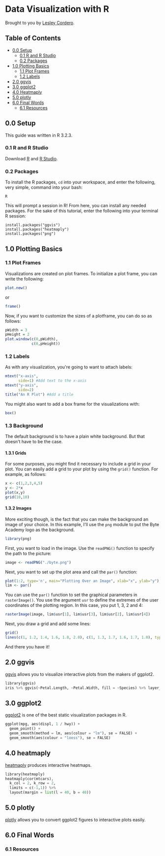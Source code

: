 Data Visualization with R 
==================

Brought to you by [Lesley Cordero](http://www.columbia.edu/~lc2958).

## Table of Contents

- [0.0 Setup](#00-setup)
	+ [0.1 R and R Studio](#01-r-and-r-studio)
	+ [0.2 Packages](#02-packages)
- [1.0 Plotting Basics](#10-plotting-basics)
	+ [1.1 Plot Frames](#11-plot-frames)
	+ [1.2 Labels](#12-labels)
- [2.0 ggvis](#20-ggvis)
- [3.0 ggplot2](#30-ggplot2)
- [4.0 Heatmaply](#40-heatmaply)
- [5.0 plotly](#50-plotly)
- [6.0 Final Words](#60-final-words)
	+ [6.1 Resources](#61-resources)


## 0.0 Setup 

This guide was written in R 3.2.3.


### 0.1 R and R Studio

Download [R](https://www.r-project.org/) and [R Studio](https://www.rstudio.com/products/rstudio/download/).


### 0.2 Packages

To install the R packages, `cd` into your workspace, and enter the following, very simple, command into your bash: 

```
R
```

This will prompt a session in R! From here, you can install any needed packages. For the sake of this tutorial, enter the following into your terminal R session:

```
install.packages("ggvis")
install.packages("heatmaply")
install.packages("png")
```


## 1.0 Plotting Basics


### 1.1 Plot Frames


Visualizations are created on plot frames. To initialize a plot frame, you can write the following:

``` R
plot.new()
```
or 
``` R
frame()
```

Now, if you want to customize the sizes of a plotframe, you can do so as follows:

``` R
pWidth = 3
pHeight = 2
plot.window(c(0,pWidth),
            c(0,pHeight))
```

### 1.2 Labels

As with any visualization, you're going to want to attach labels:

``` R
mtext("x-axis", 
      side=1) #Add text to the x-axis
mtext("y-axis",
      side=2) 
title("An R Plot") #Add a title 
```

You might also want to add a box frame for the visualizations with: 

``` R
box()
```

### 1.3 Background

The default background is to have a plain white background. But that doesn't have to be the case. 

#### 1.3.1 Grids

For some purposes, you might find it necessary to include a grid in your plot. You can easily add a grid to your plot by using the `grid()` function. For example, as follows:

``` R
x <- c(1,2,3,4,5)
y <- 2*x
plot(x,y)
grid(10,10)
````

#### 1.3.2 Images

More exciting though, is the fact that you can make the background an image of your choice. In this example, I'll use the `png` module to put the Byte Academy logo as the background. 

``` R
library(png)
```

First, you want to load in the image. Use the `readPNG()` function to specify the path to the picture:

``` R
image <- readPNG("./byte.png")
```

Next, you want to set up the plot area and call the `par()` function:

``` R
plot(1:2, type='n', main="Plotting Over an Image", xlab="x", ylab="y")
lim <- par()
```

You can use the `par()` function to set the graphical parameters in `rasterImage()`. You use the argument `usr` to define the extremes of the user coordinates of the plotting region. In this case, you put 1, 3, 2 and 4:

``` R
rasterImage(image, lim$usr[1], lim$usr[3], lim$usr[2], lim$usr[4])
```

Next, you draw a grid and add some lines:

``` R
grid()
lines(c(1, 1.2, 1.4, 1.6, 1.8, 2.0), c(1, 1.3, 1.7, 1.6, 1.7, 1.0), type="b", lwd=5, col="red")
```

And there you have it! 

## 2.0 ggvis

[ggvis](http://ggvis.rstudio.com/) allows you to visualize interactive plots from the makers of ggplot2.

``` python
library(ggvis)
iris %>% ggvis(~Petal.Length, ~Petal.Width, fill = ~Species) %>% layer_points()
```

## 3.0 ggplot2

[ggplot2](http://www.statmethods.net/advgraphs/ggplot2.html) is one of the best static visualization packages in R. 

``` python
ggplot(mpg, aes(displ, 1 / hwy)) +
  geom_point() + 
  geom_smooth(method = lm, aes(colour = "lm"), se = FALSE) + 
  geom_smooth(aes(colour = "loess"), se = FALSE)
```


## 4.0 heatmaply

[heatmaply](https://mran.revolutionanalytics.com/package/heatmaply/) produces interactive heatmaps.

``` python
library(heatmaply)
heatmaply(cor(mtcars), 
  k_col = 2, k_row = 2,
  limits = c(-1,1)) %>% 
  layout(margin = list(l = 40, b = 40))
```

## 5.0 plotly

[plotly](https://plot.ly/r/) allows you to convert ggplot2 figures to interactive plots easily.

## 6.0 Final Words


### 6.1 Resources



